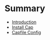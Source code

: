 # Summary

* [Introduction](README.md)
* [Install Cap](install_cap.md)
* [Capfile Config](capfile_config.md)

